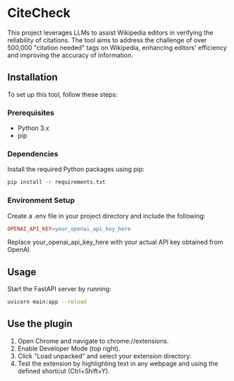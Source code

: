 # CiteCheck

This project leverages LLMs to assist Wikipedia editors in verifying the reliability of citations. The tool aims to address the challenge of over 500,000 "citation needed" tags on Wikipedia, enhancing editors' efficiency and improving the accuracy of information.

## Installation

To set up this tool, follow these steps:

### Prerequisites

- Python 3.x
- pip

### Dependencies

Install the required Python packages using pip:

```bash
pip install -r requirements.txt
```

### Environment Setup

Create a .env file in your project directory and include the following:

```makefile
OPENAI_API_KEY=your_openai_api_key_here
```

Replace your_openai_api_key_here with your actual API key obtained from OpenAI.

## Usage

Start the FastAPI server by running:

```bash
uvicorn main:app --reload
```

## Use the plugin

1. Open Chrome and navigate to chrome://extensions.
2. Enable Developer Mode (top right).
3. Click "Load unpacked" and select your extension directory.
4. Test the extension by highlighting text in any webpage and using the defined shortcut (Ctrl+Shift+Y).

